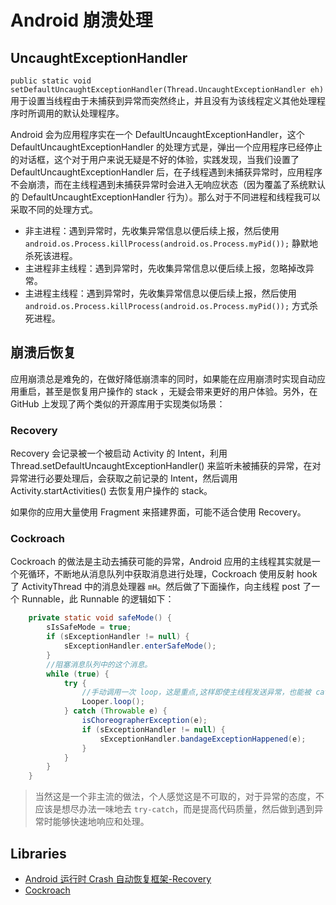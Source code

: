 # Android 崩溃处理

## UncaughtExceptionHandler

`public static void setDefaultUncaughtExceptionHandler(Thread.UncaughtExceptionHandler eh)` 用于设置当线程由于未捕获到异常而突然终止，并且没有为该线程定义其他处理程序时所调用的默认处理程序。

Android 会为应用程序实在一个 DefaultUncaughtExceptionHandler，这个 DefaultUncaughtExceptionHandler 的处理方式是，弹出一个应用程序已经停止的对话框，这个对于用户来说无疑是不好的体验，实践发现，当我们设置了 DefaultUncaughtExceptionHandler 后，在子线程遇到未捕获异常时，应用程序不会崩溃，而在主线程遇到未捕获异常时会进入无响应状态（因为覆盖了系统默认的 DefaultUncaughtExceptionHandler 行为）。那么对于不同进程和线程我可以采取不同的处理方式。

- 非主进程：遇到异常时，先收集异常信息以便后续上报，然后使用 `android.os.Process.killProcess(android.os.Process.myPid());` 静默地杀死该进程。
- 主进程非主线程：遇到异常时，先收集异常信息以便后续上报，忽略掉改异常。
- 主进程主线程：遇到异常时，先收集异常信息以便后续上报，然后使用 `android.os.Process.killProcess(android.os.Process.myPid());` 方式杀死进程。

## 崩溃后恢复

应用崩溃总是难免的，在做好降低崩溃率的同时，如果能在应用崩溃时实现自动应用重启，甚至是恢复用户操作的 stack ，无疑会带来更好的用户体验。另外，在 GitHub 上发现了两个类似的开源库用于实现类似场景：

### Recovery

Recovery 会记录被一个被启动 Activity 的 Intent，利用 Thread.setDefaultUncaughtExceptionHandler() 来监听未被捕获的异常，在对异常进行必要处理后，会获取之前记录的 Intent，然后调用 Activity.startActivities() 去恢复用户操作的 stack。

如果你的应用大量使用 Fragment 来搭建界面，可能不适合使用 Recovery。

### Cockroach

Cockroach 的做法是主动去捕获可能的异常，Android 应用的主线程其实就是一个死循环，不断地从消息队列中获取消息进行处理，Cockroach 使用反射 hook 了 ActivityThread 中的消息处理器 `mH`。然后做了下面操作，向主线程 post 了一个 Runnable，此 Runnable 的逻辑如下：

```java
    private static void safeMode() {
        sIsSafeMode = true;
        if (sExceptionHandler != null) {
            sExceptionHandler.enterSafeMode();
        }
        //阻塞消息队列中的这个消息。
        while (true) {
            try {
                //手动调用一次 loop，这是重点,这样即使主线程发送异常，也能被 catch 住。
                Looper.loop();
            } catch (Throwable e) {
                isChoreographerException(e);
                if (sExceptionHandler != null) {
                    sExceptionHandler.bandageExceptionHappened(e);
                }
            }
        }
    }
```

>当然这是一个非主流的做法，个人感觉这是不可取的，对于异常的态度，不应该是想尽办法一味地去 `try-catch`，而是提高代码质量，然后做到遇到异常时能够快速地响应和处理。

## Libraries

- [Android 运行时 Crash 自动恢复框架-Recovery](https://juejin.im/entry/57cd5b5b0e3dd90063fec8bc)
- [Cockroach](https://github.com/android-notes/Cockroach)
